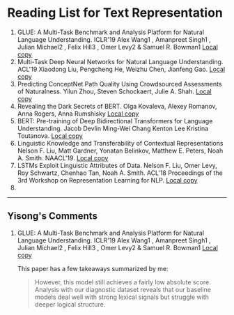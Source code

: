 # Reading List for Text Representation



1. GLUE: A Multi-Task Benchmark and Analysis Platform for Natural Language Understanding. ICLR'19 Alex Wang1 , Amanpreet Singh1 , Julian Michael2 , Felix Hill3 , Omer Levy2 & Samuel R. Bowman1 [Local copy](files/glue.pdf)
2. Multi-Task Deep Neural Networks for Natural Language Understanding. ACL'19 Xiaodong Liu, Pengcheng He, Weizhu Chen, Jianfeng Gao. [Local copy](files/MT-DNN.pdf)
3. Predicting ConceptNet Path Quality Using Crowdsourced Assessments of Naturalness. Yilun Zhou, Steven Schockaert, Julie A. Shah. [Local copy](files/www19-conceptnet.pdf)
4. Revealing the Dark Secrets of BERT. Olga Kovaleva, Alexey Romanov, Anna Rogers, Anna Rumshisky [Local copy](files/D19-1445.pdf)
5. BERT: Pre-training of Deep Bidirectional Transformers for Language Understanding. Jacob Devlin Ming-Wei Chang Kenton Lee Kristina Toutanova. [Local copy](files/N19-1423.pdf)
6. Linguistic Knowledge and Transferability of Contextual Representations Nelson F. Liu, Matt Gardner, Yonatan Belinkov, Matthew E. Peters, Noah A. Smith. NAACL'19.  [Local copy](files/N19-1112.pdf)
7. LSTMs Exploit Linguistic Attributes of Data. Nelson F. Liu, Omer Levy, Roy Schwartz, Chenhao Tan, Noah A. Smith. ACL'18 Proceedings of the 3rd Workshop on Representation Learning for NLP. [Local copy](files/W18-3024.pdf)
8. 



---



## Yisong's Comments

1. GLUE: A Multi-Task Benchmark and Analysis Platform for Natural Language Understanding. ICLR'19 Alex Wang1 , Amanpreet Singh1 , Julian Michael2 , Felix Hill3 , Omer Levy2 & Samuel R. Bowman1 [Local copy](files/glue.pdf)

   This paper has a few takeaways summarized by me:

   > However, this model still achieves a fairly low absolute score. Analysis with our diagnostic dataset reveals that our baseline models deal well with strong lexical signals but struggle with deeper logical structure.

   



